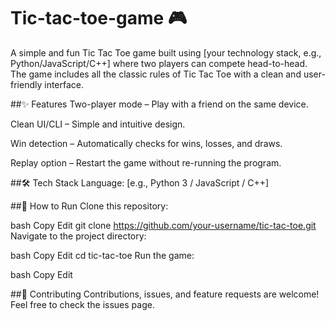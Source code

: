 # Tic-tac-toe-game 🎮
A simple and fun Tic Tac Toe game built using [your technology stack, e.g., Python/JavaScript/C++] where two players can compete head-to-head. The game includes all the classic rules of Tic Tac Toe with a clean and user-friendly interface.

##✨ Features
Two-player mode – Play with a friend on the same device.

Clean UI/CLI – Simple and intuitive design.

Win detection – Automatically checks for wins, losses, and draws.

Replay option – Restart the game without re-running the program.

##🛠️ Tech Stack
Language: [e.g., Python 3 / JavaScript / C++]

##🚀 How to Run
Clone this repository:

bash
Copy
Edit
git clone https://github.com/your-username/tic-tac-toe.git
Navigate to the project directory:

bash
Copy
Edit
cd tic-tac-toe
Run the game:

bash
Copy
Edit

##🤝 Contributing
Contributions, issues, and feature requests are welcome!
Feel free to check the issues page.

